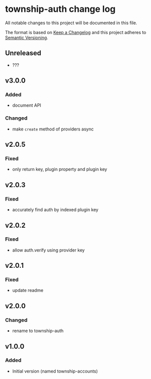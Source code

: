 # township-auth change log

All notable changes to this project will be documented in this file.

The format is based on [Keep a Changelog](http://keepachangelog.com/) and this project adheres to [Semantic Versioning](http://semver.org/).

## Unreleased

* ???

## v3.0.0

### Added
* document API

### Changed
* make `create` method of providers async

## v2.0.5

### Fixed
* only return key, plugin property and plugin key

## v2.0.3

### Fixed
* accurately find auth by indexed plugin key

## v2.0.2

### Fixed
* allow auth.verify using provider key

## v2.0.1

### Fixed
* update readme

## v2.0.0

### Changed
* rename to township-auth

## v1.0.0

### Added
* Initial version (named township-accounts)
